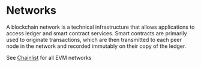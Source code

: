 # Networks

A blockchain network is a technical infrastructure that allows applications to access ledger and smart contract services. Smart contracts are primarily used to originate transactions, which are then transmitted to each peer node in the network and recorded immutably on their copy of the ledger.

See [Chainlist](https://chainlist.org) for all EVM networks
